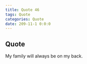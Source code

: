 ```yaml
---
title: Quote 46
tags: Quote
categories: Quote
date: 209-11-1 0:0:0
---
```


## Quote

My family will always be on my back.
